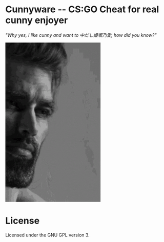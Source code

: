 # Cunnyware -- CS:GO Cheat for real cunny enjoyer

*"Why yes, I like cunny and want to 中だし姫坂乃愛, how did you know?"*

![Average cunny enjoyer](enjoyer.gif)

# License
Licensed under the GNU GPL version 3.
